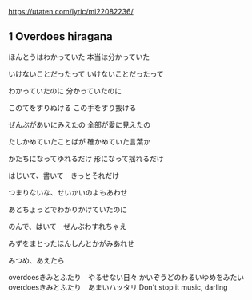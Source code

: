 https://utaten.com/lyric/mi22082236/

## 1 Overdoes hiragana
ほんとうはわかっていた
本当は分かっていた

いけないことだったって
いけないことだったって

わかっていたのに
分かっていたのに

このてをすりぬける
この手をすり抜ける

ぜんぶがあいにみえたの
全部が愛に見えたの

たしかめていたことばが
確かめていた言葉か

かたちになってゆれるだけ
形になって揺れるだけ

はじいて、書いて　きっとそれだけ

つまりないな、せいかいのよもあわせ

あとちょっとでわかりかけていたのに


のんで、はいて　ぜんぶわすれちゃえ

みずをまとったほんしんとかがみあれせ

みつめ、あえたら

overdoesきみとふたり　やるせない日々
かいぞうどのわるいゆめをみたい
overdoesきみとふたり　あまいハッタリ
Don't stop it music, darling
